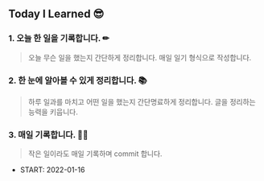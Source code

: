 ## Today I Learned 😎

### 1. 오늘 한 일을 기록합니다. ✏

> 오늘 무슨 일을 했는지 간단하게 정리합니다. 매일 일기 형식으로 작성합니다.



### 2. 한 눈에 알아볼 수 있게 정리합니다. 📚

> 하루 일과를 마치고 어떤 일을 했는지 간단명료하게 정리합니다. 글을 정리하는 능력을 키웁니다.



### 3. 매일 기록합니다. 🏃‍♀️

> 작은 일이라도 매일 기록하며 commit 합니다.



- START: 2022-01-16